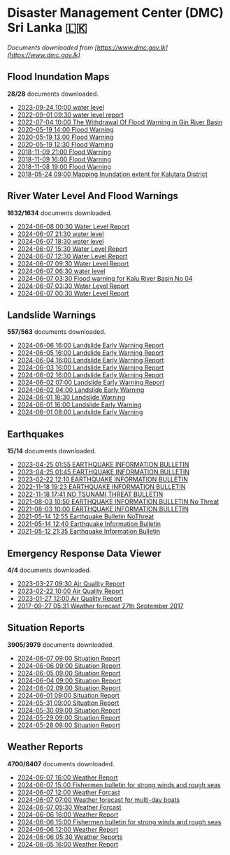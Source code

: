 # Disaster Management Center (DMC) Sri Lanka :sri_lanka:

*Documents downloaded from [https://www.dmc.gov.lk](https://www.dmc.gov.lk)*

## Flood Inundation Maps

**28/28** documents downloaded.

* [2023-09-24 10:00 water level](data/flood-inundation-maps/20230924.1000.water-level.pdf)
* [2022-09-01 09:30 water level report](data/flood-inundation-maps/20220901.0930.water-level-report.pdf)
* [2022-07-04 10:00 The Withdrawal Of Flood Warning in Gin River Basin](data/flood-inundation-maps/20220704.1000.the-withdrawal-of-flood-warning-in-gin-river-basin.pdf)
* [2020-05-19 14:00 Flood Warning](data/flood-inundation-maps/20200519.1400.flood-warning.pdf)
* [2020-05-19 13:00 Flood Warning](data/flood-inundation-maps/20200519.1300.flood-warning.pdf)
* [2020-05-19 12:30 Flood Warning](data/flood-inundation-maps/20200519.1230.flood-warning.pdf)
* [2018-11-09 21:00 Flood Warning](data/flood-inundation-maps/20181109.2100.flood-warning.PDF)
* [2018-11-09 16:00 Flood Warning](data/flood-inundation-maps/20181109.1600.flood-warning.PDF)
* [2018-11-08 19:00 Flood Warning](data/flood-inundation-maps/20181108.1900.flood-warning.PDF)
* [2018-05-24 09:00 Mapping Inundation extent for Kalutara District](data/flood-inundation-maps/20180524.0900.mapping-inundation-extent-for-kalutara-district.pdf)

## River Water Level And Flood Warnings

**1632/1634** documents downloaded.

* [2024-06-08 00:30 Water Level Report](data/river-water-level-and-flood-warnings/20240608.0030.water-level-report.pdf)
* [2024-06-07 21:30 water level](data/river-water-level-and-flood-warnings/20240607.2130.water-level.pdf)
* [2024-06-07 18:30 water level](data/river-water-level-and-flood-warnings/20240607.1830.water-level.pdf)
* [2024-06-07 15:30 Water Level Report](data/river-water-level-and-flood-warnings/20240607.1530.water-level-report.pdf)
* [2024-06-07 12:30 Water Level Report](data/river-water-level-and-flood-warnings/20240607.1230.water-level-report.pdf)
* [2024-06-07 09:30 Water Level Report](data/river-water-level-and-flood-warnings/20240607.0930.water-level-report.pdf)
* [2024-06-07 06:30 water level](data/river-water-level-and-flood-warnings/20240607.0630.water-level.pdf)
* [2024-06-07 03:30 Flood warning for Kalu River Basin  No 04](data/river-water-level-and-flood-warnings/20240607.0330.flood-warning-for-kalu-river-basin-no-04.pdf)
* [2024-06-07 03:30 Water Level Report](data/river-water-level-and-flood-warnings/20240607.0330.water-level-report.pdf)
* [2024-06-07 00:30 Water Level Report](data/river-water-level-and-flood-warnings/20240607.0030.water-level-report.pdf)

## Landslide Warnings

**557/563** documents downloaded.

* [2024-06-06 16:00 Landslide Early Warning Report](data/landslide-warnings/20240606.1600.landslide-early-warning-report.pdf)
* [2024-06-05 16:00 Landslide Early Warning Report](data/landslide-warnings/20240605.1600.landslide-early-warning-report.pdf)
* [2024-06-04 16:00 Landslide Early Warning Report](data/landslide-warnings/20240604.1600.landslide-early-warning-report.pdf)
* [2024-06-03 16:00 Landslide Early Warning Report](data/landslide-warnings/20240603.1600.landslide-early-warning-report.pdf)
* [2024-06-02 16:00 Landslide Early Warning Report](data/landslide-warnings/20240602.1600.landslide-early-warning-report.pdf)
* [2024-06-02 07:00 Landslide Early Warning Report](data/landslide-warnings/20240602.0700.landslide-early-warning-report.pdf)
* [2024-06-02 04:00 Landslide Early Warning](data/landslide-warnings/20240602.0400.landslide-early-warning.pdf)
* [2024-06-01 18:30 Landslide Warning](data/landslide-warnings/20240601.1830.landslide-warning.pdf)
* [2024-06-01 16:00 Landslide Early Warning](data/landslide-warnings/20240601.1600.landslide-early-warning.pdf)
* [2024-06-01 08:00 Landslide Early Warning](data/landslide-warnings/20240601.0800.landslide-early-warning.pdf)

## Earthquakes

**15/14** documents downloaded.

* [2023-04-25 01:55 EARTHQUAKE INFORMATION BULLETIN](data/earthquakes/20230425.0155.earthquake-information-bulletin.pdf)
* [2023-04-25 01:45 EARTHQUAKE INFORMATION BULLETIN](data/earthquakes/20230425.0145.earthquake-information-bulletin.pdf)
* [2023-02-22 12:10 EARTHQUAKE INFORMATION BULLETIN](data/earthquakes/20230222.1210.earthquake-information-bulletin.pdf)
* [2022-11-18 19:23 EARTHQUAKE INFORMATION BULLETIN](data/earthquakes/20221118.1923.earthquake-information-bulletin.pdf)
* [2022-11-18 17:41 NO TSUNAMI THREAT BULLETIN](data/earthquakes/20221118.1741.no-tsunami-threat-bulletin.pdf)
* [2021-08-03 10:50 EARTHQUAKE INFORMATION BULLETIN No Threat](data/earthquakes/20210803.1050.earthquake-information-bulletin-no-threat.pdf)
* [2021-08-03 10:00 EARTHQUAKE INFORMATION BULLETIN](data/earthquakes/20210803.1000.earthquake-information-bulletin.pdf)
* [2021-05-14 12:55 Earthquake Bulletin NoThreat](data/earthquakes/20210514.1255.earthquake-bulletin-nothreat.pdf)
* [2021-05-14 12:40 Earthquake Information Bulletin](data/earthquakes/20210514.1240.earthquake-information-bulletin.pdf)
* [2021-05-12 21:35 Earthquake Information Bulletin](data/earthquakes/20210512.2135.earthquake-information-bulletin.pdf)

## Emergency Response Data Viewer

**4/4** documents downloaded.

* [2023-03-27 09:30 Air Quality Report](data/emergency-response-data-viewer/20230327.0930.air-quality-report.pdf)
* [2023-02-22 10:00 Air Quality Report](data/emergency-response-data-viewer/20230222.1000.air-quality-report.pdf)
* [2023-01-27 12:00 Air Quality Report](data/emergency-response-data-viewer/20230127.1200.air-quality-report.pdf)
* [2017-09-27 05:31 Weather forecast 27th September 2017](data/emergency-response-data-viewer/20170927.0531.weather-forecast-27th-september-2017.pdf)

## Situation Reports

**3905/3979** documents downloaded.

* [2024-06-07 09:00 Situation Report](data/situation-reports/20240607.0900.situation-report.pdf)
* [2024-06-06 09:00 Situation Report](data/situation-reports/20240606.0900.situation-report.pdf)
* [2024-06-05 09:00 Situation Report](data/situation-reports/20240605.0900.situation-report.pdf)
* [2024-06-04 09:00 Situation Report](data/situation-reports/20240604.0900.situation-report.pdf)
* [2024-06-02 09:00 Situation Report](data/situation-reports/20240602.0900.situation-report.pdf)
* [2024-06-01 09:00 Situation Report](data/situation-reports/20240601.0900.situation-report.pdf)
* [2024-05-31 09:00 Situation Report](data/situation-reports/20240531.0900.situation-report.pdf)
* [2024-05-30 09:00 Situation Report](data/situation-reports/20240530.0900.situation-report.pdf)
* [2024-05-29 09:00 Situation Report](data/situation-reports/20240529.0900.situation-report.pdf)
* [2024-05-28 09:00 Situation Report](data/situation-reports/20240528.0900.situation-report.pdf)

## Weather Reports

**4700/8407** documents downloaded.

* [2024-06-07 16:00 Weather Report](data/weather-reports/20240607.1600.weather-report.pdf)
* [2024-06-07 15:00 Fishermen bulletin for strong winds and rough seas](data/weather-reports/20240607.1500.fishermen-bulletin-for-strong-winds-and-rough-seas.pdf)
* [2024-06-07 12:00 Weather Forcast](data/weather-reports/20240607.1200.weather-forcast.pdf)
* [2024-06-07 07:00 Weather forecast for multi-day boats](data/weather-reports/20240607.0700.weather-forecast-for-multiday-boats.pdf)
* [2024-06-07 05:30 Weather Forcast](data/weather-reports/20240607.0530.weather-forcast.pdf)
* [2024-06-06 16:00 Weather Report](data/weather-reports/20240606.1600.weather-report.pdf)
* [2024-06-06 15:00 Fishermen bulletin for strong winds and rough seas](data/weather-reports/20240606.1500.fishermen-bulletin-for-strong-winds-and-rough-seas.pdf)
* [2024-06-06 12:00 Weather Report](data/weather-reports/20240606.1200.weather-report.pdf)
* [2024-06-06 05:30 Weather Reports](data/weather-reports/20240606.0530.weather-reports.pdf)
* [2024-06-05 16:00 Weather Report](data/weather-reports/20240605.1600.weather-report.pdf)
